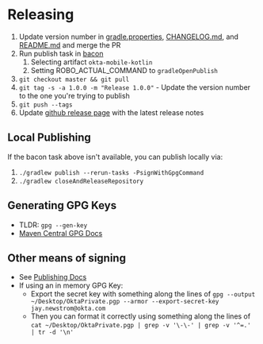 # Releasing
1. Update version number in [gradle.properties](gradle.properties), [CHANGELOG.md](CHANGELOG.md), and [README.md](README.md) and merge the PR
2. Run publish task in [bacon](https://bacon-go.aue1e.saasure.net/tasks/RUN_GRADLE_PUBLISH_TASK)
   1. Selecting artifact `okta-mobile-kotlin`
   2. Setting ROBO_ACTUAL_COMMAND to `gradleOpenPublish`
3. `git checkout master && git pull`
4. `git tag -s -a 1.0.0 -m "Release 1.0.0"` - Update the version number to the one you're trying to publish
5. `git push --tags`
6. Update [github release page](https://github.com/okta/okta-mobile-kotlin/releases) with the latest release notes

## Local Publishing
If the bacon task above isn't available, you can publish locally via:
1. `./gradlew publish --rerun-tasks -PsignWithGpgCommand`
2. `./gradlew closeAndReleaseRepository`

## Generating GPG Keys
- TLDR: `gpg --gen-key`
- [Maven Central GPG Docs](https://central.sonatype.org/publish/requirements/gpg/)

## Other means of signing
- See [Publishing Docs](https://github.com/vanniktech/gradle-maven-publish-plugin#signing)
- If using an in memory GPG Key:
  - Export the secret key with something along the lines of `gpg --output ~/Desktop/OktaPrivate.pgp --armor --export-secret-key jay.newstrom@okta.com`
  - Then you can format it correctly using something along the lines of `cat ~/Desktop/OktaPrivate.pgp | grep -v '\-\-' | grep -v '^=.' | tr -d '\n'`
